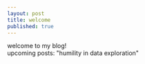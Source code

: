 ```yaml
---
layout: post
title: welcome
published: true
---
```

welcome to my blog!  
upcoming posts: "humility in data exploration"
